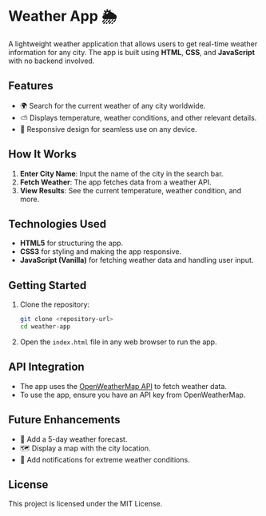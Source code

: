 # Weather App 🌦️

A lightweight weather application that allows users to get real-time weather information for any city. The app is built using **HTML**, **CSS**, and **JavaScript** with no backend involved.

## Features

- 🌍 Search for the current weather of any city worldwide.  
- ⛅ Displays temperature, weather conditions, and other relevant details.  
- 📱 Responsive design for seamless use on any device.  

## How It Works

1. **Enter City Name**: Input the name of the city in the search bar.  
2. **Fetch Weather**: The app fetches data from a weather API.  
3. **View Results**: See the current temperature, weather condition, and more.  

## Technologies Used

- **HTML5** for structuring the app.  
- **CSS3** for styling and making the app responsive.  
- **JavaScript (Vanilla)** for fetching weather data and handling user input.  

## Getting Started

1. Clone the repository:  
   ```bash
   git clone <repository-url>
   cd weather-app
   ```

2. Open the `index.html` file in any web browser to run the app.  

## API Integration

- The app uses the [OpenWeatherMap API](https://openweathermap.org/api) to fetch weather data.  
- To use the app, ensure you have an API key from OpenWeatherMap.  

## Future Enhancements

- 🌌 Add a 5-day weather forecast.  
- 🗺️ Display a map with the city location.  
- 🔔 Add notifications for extreme weather conditions.  

## License

This project is licensed under the MIT License.  
